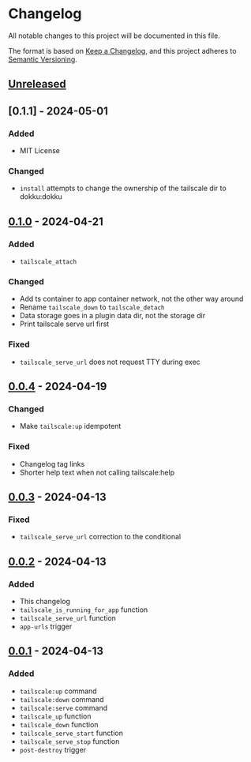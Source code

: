 # Changelog

All notable changes to this project will be documented in this file.

The format is based on [Keep a Changelog](https://keepachangelog.com/en/1.1.0/),
and this project adheres to [Semantic Versioning](https://semver.org/spec/v2.0.0.html).

## [Unreleased]

## [0.1.1] - 2024-05-01
### Added
- MIT License

### Changed
- `install` attempts to change the ownership of the tailscale dir to dokku:dokku

## [0.1.0] - 2024-04-21
### Added
- `tailscale_attach`

### Changed
- Add ts container to app container network, not the other way around
- Rename `tailscale_down` to `tailscale_detach`
- Data storage goes in a plugin data dir, not the storage dir
- Print tailscale serve url first

### Fixed
- `tailscale_serve_url` does not request TTY during exec

## [0.0.4] - 2024-04-19
### Changed
- Make `tailscale:up` idempotent

### Fixed
- Changelog tag links
- Shorter help text when not calling tailscale:help

## [0.0.3] - 2024-04-13
### Fixed
- `tailscale_serve_url` correction to the conditional

## [0.0.2] - 2024-04-13
### Added
- This changelog
- `tailscale_is_running_for_app` function
- `tailscale_serve_url` function
- `app-urls` trigger

## [0.0.1] - 2024-04-13
### Added
- `tailscale:up` command
- `tailscale:down` command
- `tailscale:serve` command
- `tailscale_up` function
- `tailscale_down` function
- `tailscale_serve_start` function
- `tailscale_serve_stop` function
- `post-destroy` trigger

[unreleased]: https://github.com/andrew-womeldorf/dokku-tailscale/compare/0.1.0...HEAD
[0.1.0]: https://github.com/andrew-womeldorf/dokku-tailscale/compare/0.0.4...0.1.0
[0.0.4]: https://github.com/andrew-womeldorf/dokku-tailscale/compare/0.0.3...0.0.4
[0.0.3]: https://github.com/andrew-womeldorf/dokku-tailscale/compare/0.0.2...0.0.3
[0.0.2]: https://github.com/andrew-womeldorf/dokku-tailscale/compare/0.0.1...0.0.2
[0.0.1]: https://github.com/andrew-womeldorf/dokku-tailscale/releases/tag/0.0.1
